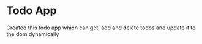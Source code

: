# Todo App

Created this todo app which can get, add and delete todos and update it to the dom dynamically